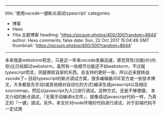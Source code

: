 
---
title: '使用vscode一键断点调试typescript'
categories: 
 - 博客
 - Hexo
 - Yilia 主题博客
headimg: 'https://picsum.photos/400/300?random=8644'
author: Hexo
comments: false
date: Sun, 22 Oct 2017 15:04:49 GMT
thumbnail: 'https://picsum.photos/400/300?random=8644'
---

<div>   
本来我是webstorm死忠，只是近一年来vscode发展迅速，感觉其性(功能)价(内存)比已经超过webstorm，虽然有一些细节功能还不如webstorm，不过就typescript而言，同是微软自家的东西，会支持的更好一些，所以近来就转战vscode了~
目前typescript的断点调试方案，很多编辑器/IDE官方或一些技术博文，大多都是先手动(或其他相对自动化的方式)编译生成javascript以及相应sourcemap，然后以javascript为入口进行调试。这种方式，还是不够便捷。
本文介绍的断点调试，『无需手动编译ts文件』，就像调试javascript代码一样，乃真正的『一键』调试。另外，本文针对node环境的代码进行调试，对于前端代码不一定试用
      
      
</div>
            